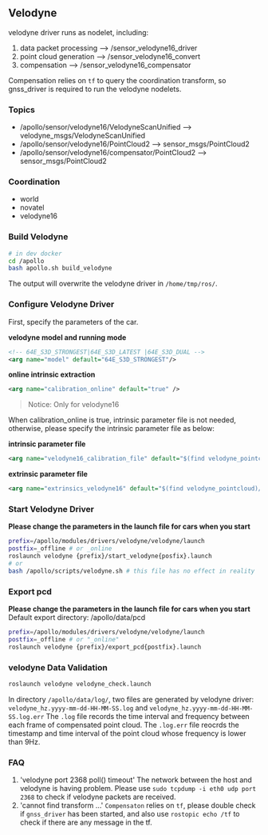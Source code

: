 
## Velodyne
velodyne driver runs as nodelet, including:
1. data packet processing --> /sensor_velodyne16_driver
2. point cloud generation --> /sensor_velodyne16_convert
3. compensation --> /sensor_velodyne16_compensator

Compensation relies on `tf` to query the coordination transform, so gnss_driver is required to run the velodyne nodelets.

### Topics
* /apollo/sensor/velodyne16/VelodyneScanUnified --> velodyne_msgs/VelodyneScanUnified
* /apollo/sensor/velodyne16/PointCloud2 --> sensor_msgs/PointCloud2
* /apollo/sensor/velodyne16/compensator/PointCloud2 --> sensor_msgs/PointCloud2

### Coordination
* world
* novatel
* velodyne16

### Build Velodyne

```bash
# in dev docker
cd /apollo
bash apollo.sh build_velodyne
```
The output will overwrite the velodyne driver in `/home/tmp/ros/`.

### Configure Velodyne Driver
First, specify the parameters of the car.

**velodyne model and running mode**
```xml
<!-- 64E_S3D_STRONGEST|64E_S3D_LATEST |64E_S3D_DUAL -->
<arg name="model" default="64E_S3D_STRONGEST"/>
```

**online intrinsic extraction**
```xml
<arg name="calibration_online" default="true" />
```
> Notice: Only for velodyne16

When calibration_online is true, intrinsic parameter file is not needed, otherwise, please specify the intrinsic parameter file as below:

**intrinsic parameter file**
```xml
<arg name="velodyne16_calibration_file" default="$(find velodyne_pointcloud)/params/VLP16_calibration.yaml"/>
```

**extrinsic parameter file**
```xml
<arg name="extrinsics_velodyne16" default="$(find velodyne_pointcloud)/params/velodyne16_novatel_extrinsics_example.yaml"/>
```

### Start Velodyne Driver
**Please change the parameters in the launch file for cars when you start**
```bash
prefix=/apollo/modules/drivers/velodyne/velodyne/launch
postfix=_offline # or _online
roslaunch velodyne {prefix}/start_velodyne{posfix}.launch
# or
bash /apollo/scripts/velodyne.sh # this file has no effect in reality
```

### Export pcd
**Please change the parameters in the launch file for cars when you start**
Default export directory: /apollo/data/pcd
```bash
prefix=/apollo/modules/drivers/velodyne/velodyne/launch
postfix=_offline # or "_online"
roslaunch velodyne {prefix}/export_pcd{postfix}.launch
```

### velodyne Data Validation
```bash
roslaunch velodyne velodyne_check.launch
```
In directory `/apollo/data/log/`, two files are generated by velodyne driver: `velodyne_hz.yyyy-mm-dd-HH-MM-SS.log` and `velodyne_hz.yyyy-mm-dd-HH-MM-SS.log.err` The `.log` file records the time interval and frequency between each frame of compensated point cloud. The `.log.err` file reocrds the timestamp and time interval of the point cloud whose frequency is lower than 9Hz.

### FAQ
1. 'velodyne port 2368 poll() timeout'
	The network between the host and velodyne is having problem. Please use `sudo tcpdump -i eth0 udp port 2368` to check if velodyne packets are received.
2. 'cannot find transform ...'
	`Compensaton` relies on `tf`, please double check if `gnss_driver` has been started, and also use `rostopic echo /tf` to check if there are any message in the tf.

